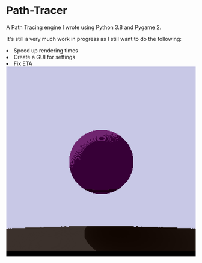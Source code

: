 # Path-Tracer
A Path Tracing engine I wrote using Python 3.8 and Pygame 2.

It's still a very much work in progress as I still want to do the following:
<li> Speed up rendering times
<li> Create a GUI for settings
<li> Fix ETA
<br>

<img src="render_result.png">
